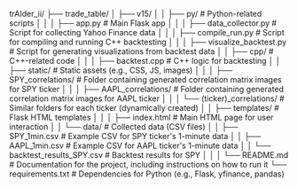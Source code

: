 trAIder_ii/
├── trade_table/
│   ├── v15/
│   │   ├── py/                          # Python-related scripts
│   │   │   ├── app.py                   # Main Flask app
│   │   │   ├── data_collector.py        # Script for collecting Yahoo Finance data
│   │   │   ├── compile_run.py           # Script for compiling and running C++ backtesting
│   │   │   ├── visualize_backtest.py    # Script for generating visualizations from backtest data
│   │   ├── cpp/                         # C++-related code
│   │   │   ├── backtest.cpp             # C++ logic for backtesting
│   │   ├── static/                      # Static assets (e.g., CSS, JS, images)
│   │   │   ├── SPY_correlations/        # Folder containing generated correlation matrix images for SPY ticker
│   │   │   ├── AAPL_correlations/       # Folder containing generated correlation matrix images for AAPL ticker
│   │   │   └── (ticker)_correlations/   # Similar folders for each ticker (dynamically created)
│   │   ├── templates/                   # Flask HTML templates
│   │   │   ├── index.html               # Main HTML page for user interaction
│   │   └── data/                        # Collected data (CSV files)
│   │       ├── SPY_1min.csv             # Example CSV for SPY ticker's 1-minute data
│   │       ├── AAPL_1min.csv            # Example CSV for AAPL ticker's 1-minute data
│   │       └── backtest_results_SPY.csv # Backtest results for SPY
│   │
│   └── README.md                        # Documentation for the project, including instructions on how to run it
└── requirements.txt                     # Dependencies for Python (e.g., Flask, yfinance, pandas)
